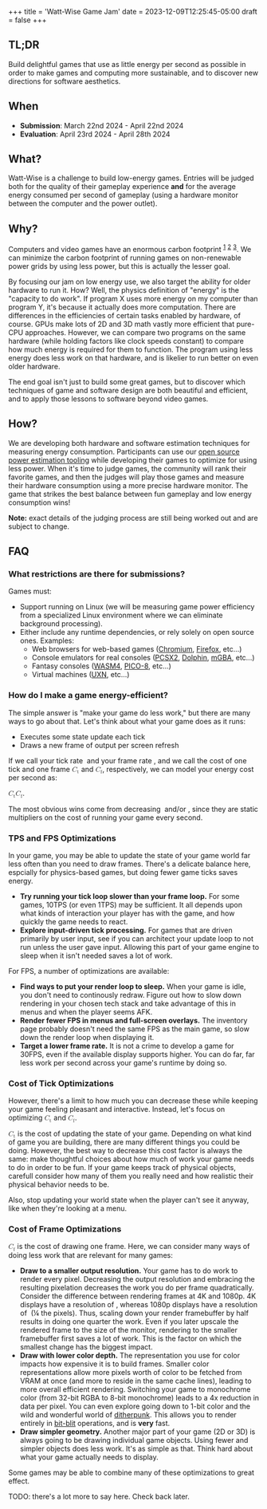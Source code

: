 +++
title = 'Watt-Wise Game Jam'
date = 2023-12-09T12:25:45-05:00
draft = false
+++

## TL;DR

Build delightful games that use as little energy per second as possible in order to make games and computing more sustainable, and to discover new directions for software aesthetics.

## When

- **Submission**: March 22nd 2024 - April 22nd 2024
- **Evaluation**: April 23rd 2024 - April 28th 2024

## What?

Watt-Wise is a challenge to build low-energy games. Entries will be judged both for the quality of their gameplay experience **and** for the average energy consumed per second of gameplay (using a hardware monitor between the computer and the power outlet).

## Why?

Computers and video games have an enormous carbon footprint
<sup><a href="https://www.sciencedaily.com/releases/2021/09/210910121715.htm">1</a></sup>
<sup><a href="https://gtg.benabraham.net/can-we-put-a-number-on-the-game-industrys-annual-climate-footprint-part-1-game-development/">2</a></sup>
<sup><a href="https://news.mit.edu/2022/how-can-we-reduce-carbon-footprint-global-computing-0428">3</a></sup>.
We can minimize the carbon footprint of running games on non-renewable power grids by using less power, but this is actually the lesser goal.

By focusing our jam on low energy use, we also target the ability for older hardware to run it. How? Well, the physics definition of "energy" is the "capacity to do work". If program X uses more energy on my computer than program Y, it's because it actually does more computation. There are differences in the efficiencies of certain tasks enabled by hardware, of course. GPUs make lots of 2D and 3D math vastly more efficient that pure-CPU approaches. However, we can compare two programs on the same hardware (while holding factors like clock speeds constant) to compare how much energy is required for them to function. The program using less energy does less work on that hardware, and is likelier to run better on even older hardware.

The end goal isn't just to build some great games, but to discover which techniques of game and software design are both beautiful and efficient, and to apply those lessons to software beyond video games.

## How?

We are developing both hardware and software estimation techniques for measuring energy consumption. Participants can use our [open source power estimation tooling](https://github.com/wattwisegames/watt-wiser) while developing their games to optimize for using less power.
When it's time to judge games, the community will rank their favorite games, and then the judges will play those games and measure their hardware consumption using a more precise hardware monitor. The game that strikes the best balance between fun gameplay and low energy consumption wins!

__Note:__ exact details of the judging process are still being worked out and are subject to change.

## FAQ

### What restrictions are there for submissions?

Games must:

- Support running on Linux (we will be measuring game power efficiency from a specialized Linux environment where we can eliminate background processing).
- Either include any runtime dependencies, or rely solely on open source ones. Examples:
    - Web browsers for web-based games ([Chromium](https://www.chromium.org/Home/), [Firefox](https://www.mozilla.org/en-US/firefox/new/), etc...)
    - Console emulators for real consoles ([PCSX2](https://pcsx2.net/), [Dolphin](https://dolphin-emu.org/), [mGBA](https://mgba.io/), etc...)
    - Fantasy consoles ([WASM4](https://wasm4.org/), [PICO-8](https://www.lexaloffle.com/pico-8.php), etc...)
    - Virtual machines ([UXN](https://100r.co/site/uxn.html), etc...)

### How do I make a game energy-efficient?

The simple answer is "make your game do less work," but there are many ways to go about that. Let's think about what your game does as it runs:

- Executes some state update each tick
- Draws a new frame of output per screen refresh

If we call your tick rate
<math>tps</math>
and your frame rate
<math>fps</math>,
and we call the cost of one tick and one frame
<math><msub><mi>C</mi><mn>t</mn></msub></math>
and
<math><msub><mi>C</mi><mn>f</mn></msub></math>,
respectively, we can model your energy cost per second as:

<math>tps&times;<msub><mi>C</mi><mn>t</mn></msub>&plus;fps&times;<msub><mi>C</mi><mn>f</mn></msub></math>.

The most obvious wins come from decreasing
<math>tps</math>
and/or
<math>fps</math>,
since they are static multipliers on the cost of running your game every second.

### TPS and FPS Optimizations

In your game, you may be able to update the state of your game world far less often than you need to draw frames. There's a delicate balance here, espcially for physics-based games, but doing fewer game ticks saves energy.

- **Try running your tick loop slower than your frame loop.** For some games, 10TPS (or even 1TPS) may be sufficient. It all depends upon what kinds of interaction your player has with the game, and how quickly the game needs to react.
- **Explore input-driven tick processing.** For games that are driven primarily by user input, see if you can architect your update loop to not run unless the user gave input. Allowing this part of your game engine to sleep when it isn't needed saves a lot of work.

For FPS, a number of optimizations are available:

- **Find ways to put your render loop to sleep.** When your game is idle, you don't need to continously redraw. Figure out how to slow down rendering in your chosen tech stack and take advantage of this in menus and when the player seems AFK.
- **Render fewer FPS in menus and full-screen overlays.** The inventory page probably doesn't need the same FPS as the main game, so slow down the render loop when displaying it.
- **Target a lower frame rate.** It is not a crime to develop a game for 30FPS, even if the available display supports higher. You can do far, far less work per second across your game's runtime by doing so.

### Cost of Tick Optimizations

However, there's a limit to how much you can decrease these while keeping your game feeling pleasant and interactive. Instead, let's focus on optimizing
<math><msub><mi>C</mi><mn>t</mn></msub></math>
and
<math><msub><mi>C</mi><mn>f</mn></msub></math>.

<math><msub><mi>C</mi><mn>t</mn></msub></math> is the cost of updating the state of your game. Depending on what kind of game you are building, there are many different things you could be doing. However, the best way to decrease this cost factor is always the same: make thoughtful choices about how much of work your game needs to do in order to be fun. If your game keeps track of physical objects, carefull consider how many of them you really need and how realistic their physical behavior needs to be.

Also, stop updating your world state when the player can't see it anyway, like when they're looking at a menu.

### Cost of Frame Optimizations

<math><msub><mi>C</mi><mn>f</mn></msub></math> is the cost of drawing one frame. Here, we can consider many ways of doing less work that are relevant for many games:

- **Draw to a smaller output resolution.** Your game has to do work to render every pixel. Decreasing the output resolution and embracing the resulting pixelation decreases the work you do per frame quadratically. Consider the difference between rendering frames at 4K and 1080p. 4K displays have a resolution of
<math>3,840&times;2,160&equals;8,294,400px</math>,
whereas 1080p displays have a resolution of
<math>1,920&times;1,080&equals;2,073,600px</math>
(&frac14; the pixels). Thus, scaling down your render framebuffer by half results in doing one quarter the work. Even if you later upscale the rendered frame to the size of the monitor, rendering to the smaller framebuffer first saves a lot of work. This is the factor on which the smallest change has the biggest impact.
- **Draw with lower color depth.** The representation you use for color impacts how expensive it is to build frames. Smaller color representations allow more pixels worth of color to be fetched from VRAM at once (and more to reside in the same cache lines), leading to more overall efficient rendering. Switching your game to monochrome color (from 32-bit RGBA to 8-bit monochrome) leads to a 4x reduction in data per pixel. You can even explore going down to 1-bit color and the wild and wonderful world of [ditherpunk](https://surma.dev/things/ditherpunk/). This allows you to render entirely in [bit-blit](https://en.wikipedia.org/wiki/Bit_blit) operations, and is **very** fast.
- **Draw simpler geometry.** Another major part of your game (2D or 3D) is always going to be drawing individual game objects. Using fewer and simpler objects does less work. It's as simple as that. Think hard about what your game actually needs to display.

Some games may be able to combine many of these optimizations to great effect.

TODO: there's a lot more to say here. Check back later.
